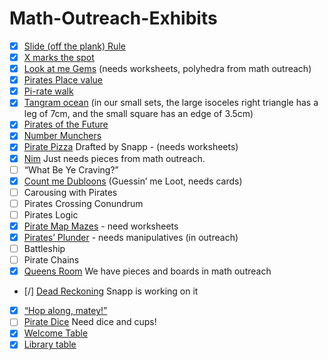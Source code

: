 # Math-Outreach-Exhibits

- [X] [Slide (off the plank) Rule](./sliderules)
- [X] [X marks the spot](./graphing)
- [X] [Look at me Gems](./eulerCharacteristic) (needs worksheets, polyhedra from math outreach)
- [X] [Pirates Place value](./placeValue)
- [X] [Pi-rate walk](./pi-rateWalk)
- [X] [Tangram ocean](./tangrams) (in our small sets, the large isoceles right triangle has a leg of 7cm, and the small square has an edge of 3.5cm)
- [X] [Pirates of the Future](./robots)
- [X] [Number Munchers](./videoGames)
- [X] [Pirate Pizza](./pizza) Drafted by Snapp - (needs worksheets)
- [X] [Nim](./nim) Just needs pieces from math outreach.
- [ ] “What Be Ye Craving?”
- [X] [Count me Dubloons](./count) (Guessin’ me Loot, needs cards)
- [ ] Carousing with Pirates
- [ ] Pirates Crossing Conundrum
- [ ] Pirates Logic
- [X] [Pirate Map Mazes](./mazes) - need worksheets
- [X] [Pirates’ Plunder](./towersOfHanoi) - needs manipulatives (in outreach)
- [ ] Battleship
- [ ] Pirate Chains
- [X] [Queens Room](./chess) We have pieces and boards in math outreach
- [/] [Dead Reckoning](./deadRecoking) Snapp is working on it
- [X] [“Hop along, matey!”](./skipCounting)
- [ ] [Pirate Dice](./dice) Need dice and cups!
- [X] [Welcome Table](./welcomeTable)
- [X] [Library table](./libraryTable)
